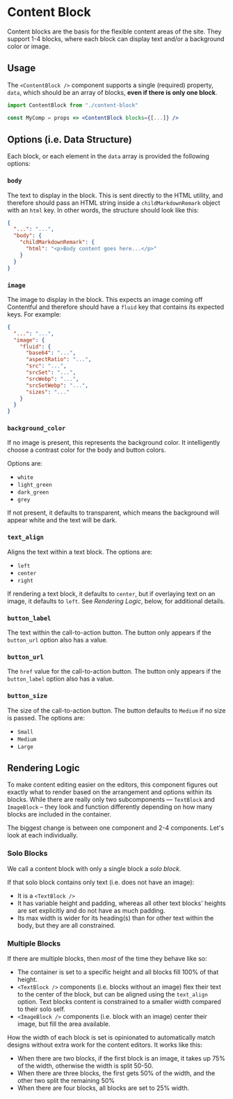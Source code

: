# Content Block

Content blocks are the basis for the flexible content areas of the site. They
support 1-4 blocks, where each block can display text and/or a background color
or image.

## Usage

The `<ContentBlock />` component supports a single (required) property, `data`,
which should be an array of blocks, **even if there is only one block**.

```jsx
import ContentBlock from "./content-block"

const MyComp = props => <ContentBlock blocks={[...]} />
```

## Options (i.e. Data Structure)

Each block, or each element in the `data` array is provided the following options:

### `body`

The text to display in the block. This is sent directly to the HTML utility, and
therefore should pass an HTML string inside a `childMarkdownRemark` object with
an `html` key. In other words, the structure should look like this:

```json
{
  "...": "...",
  "body": {
    "childMarkdownRemark": {
      "html": "<p>Body content goes here...</p>"
    }
  }
}
```

### `image`

The image to display in the block. This expects an image coming off Contentful
and therefore should have a `fluid` key that contains its expected keys. For
example:

```json
{
  "...": "...",
  "image": {
    "fluid": {
      "base64": "...",
      "aspectRatio": "...",
      "src": "...",
      "srcSet": "...",
      "srcWebp": "...",
      "srcSetWebp": "...",
      "sizes": "..."
    }
  }
}
```

### `background_color`

If no image is present, this represents the background color. It intelligently
choose a contrast color for the body and button colors.

Options are:

- `white`
- `light_green`
- `dark_green`
- `grey`

If not present, it defaults to transparent, which means the background will
appear white and the text will be dark.

### `text_align`

Aligns the text within a text block. The options are:

- `left`
- `center`
- `right`

If rendering a text block, it defaults to `center`, but if overlaying text on an
image, it defaults to `left`. See _Rendering Logic_, below, for additional
details.

### `button_label`

The text within the call-to-action button. The button only appears if the
`button_url` option also has a value.

### `button_url`

The `href` value for the call-to-action button. The button only appears if the
`button_label` option also has a value.

### `button_size`

The size of the call-to-action button. The button defaults to `Medium` if no
size is passed. The options are:

- `Small`
- `Medium`
- `Large`

## Rendering Logic

To make content editing easier on the editors, this component figures out
exactly what to render based on the arrangement and options within its blocks.
While there are really only two subcomponents — `TextBlock` and `ImageBlock` –
they look and function differently depending on how many blocks are included in
the container.

The biggest change is between one component and 2-4 components. Let's look at
each individually.

### Solo Blocks

We call a content block with only a single block a _solo block_.

If that solo block contains only text (i.e. does not have an image):

- It is a `<TextBlock />`
- It has variable height and padding, whereas all other text blocks' heights are
  set explicitly and do not have as much padding.
- Its max width is wider for its heading(s) than for other text within the
  body, but they are all constrained.

### Multiple Blocks

If there are multiple blocks, then _most_ of the time they behave like so:

- The container is set to a specific height and all blocks fill 100% of that
  height.
- `<TextBlock />` components (i.e. blocks without an image) flex their text to
  the center of the block, but can be aligned using the `text_align` option.
  Text blocks content is constrained to a smaller width compared to their solo
  self.
- `<ImageBlock />` components (i.e. block with an image) center their image, but
  fill the area available.

How the width of each block is set is opinionated to automatically match designs
without extra work for the content editors. It works like this:

- When there are two blocks, if the first block is an image, it takes up 75% of
  the width, otherwise the width is split 50-50.
- When there are three blocks, the first gets 50% of the width, and the other
  two split the remaining 50%
- When there are four blocks, all blocks are set to 25% width.
